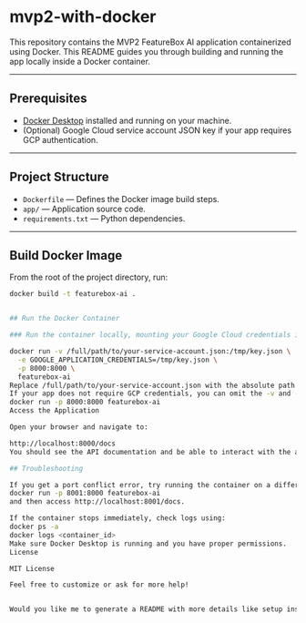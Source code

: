 # mvp2-with-docker

This repository contains the MVP2 FeatureBox AI application containerized using Docker. This README guides you through building and running the app locally inside a Docker container.

---

## Prerequisites

- [Docker Desktop](https://www.docker.com/products/docker-desktop) installed and running on your machine.
- (Optional) Google Cloud service account JSON key if your app requires GCP authentication.

---

## Project Structure

- `Dockerfile` — Defines the Docker image build steps.
- `app/` — Application source code.
- `requirements.txt` — Python dependencies.

---

## Build Docker Image

From the root of the project directory, run:

```bash
docker build -t featurebox-ai .


## Run the Docker Container

### Run the container locally, mounting your Google Cloud credentials if needed:

docker run -v /full/path/to/your-service-account.json:/tmp/key.json \
  -e GOOGLE_APPLICATION_CREDENTIALS=/tmp/key.json \
  -p 8000:8000 \
  featurebox-ai
Replace /full/path/to/your-service-account.json with the absolute path to your GCP service account key file.
If your app does not require GCP credentials, you can omit the -v and -e flags:
docker run -p 8000:8000 featurebox-ai
Access the Application

Open your browser and navigate to:

http://localhost:8000/docs
You should see the API documentation and be able to interact with the app endpoints.

## Troubleshooting

If you get a port conflict error, try running the container on a different port, e.g.,
docker run -p 8001:8000 featurebox-ai
and then access http://localhost:8001/docs.

If the container stops immediately, check logs using:
docker ps -a
docker logs <container_id>
Make sure Docker Desktop is running and you have proper permissions.
License

MIT License

Feel free to customize or ask for more help!


Would you like me to generate a README with more details like setup instructions, environment variables, or testing?
